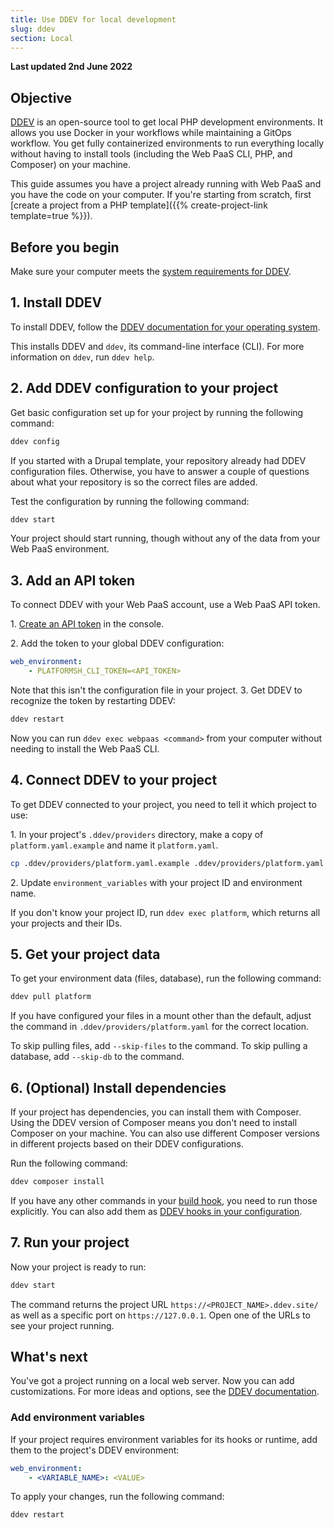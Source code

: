 ```yaml
---
title: Use DDEV for local development
slug: ddev
section: Local
---
```


**Last updated 2nd June 2022**



## Objective  

[DDEV](https://ddev.readthedocs.io/en/stable/) is an open-source tool to get local PHP development environments.
It allows you use Docker in your workflows while maintaining a GitOps workflow.
You get fully containerized environments to run everything locally
without having to install tools (including the Web PaaS CLI, PHP, and Composer) on your machine.

This guide assumes you have a project already running with Web PaaS and you have the code on your computer.
If you're starting from scratch, first [create a project from a PHP template]({{% create-project-link template=true %}}).

## Before you begin

Make sure your computer meets the [system requirements for DDEV](https://ddev.readthedocs.io/en/stable/#system-requirements).

## 1. Install DDEV

To install DDEV, follow the [DDEV documentation for your operating system](https://ddev.readthedocs.io/en/stable/#installation).

This installs DDEV and `ddev`, its command-line interface (CLI).
For more information on `ddev`, run `ddev help`.

## 2. Add DDEV configuration to your project

Get basic configuration set up for your project by running the following command:

```bash
ddev config
```

If you started with a Drupal template, your repository already had DDEV configuration files.
Otherwise, you have to answer a couple of questions about what your repository is
so the correct files are added.

Test the configuration by running the following command:

```bash
ddev start
```

Your project should start running, though without any of the data from your Web PaaS environment.

## 3. Add an API token

To connect DDEV with your Web PaaS account, use a Web PaaS API token.

1\. [Create an API token](./../cli/api-tokens.md#get-a-token) in the console.

2\. Add the token to your global DDEV configuration:


```yaml {location="~/.ddev/global_config.yaml"}
web_environment:
    - PLATFORMSH_CLI_TOKEN=<API_TOKEN>
```

   Note that this isn't the configuration file in your project.
3\. Get DDEV to recognize the token by restarting DDEV:


```bash
ddev restart
```

Now you can run `ddev exec webpaas <command>` from your computer without needing to install the Web PaaS CLI.

## 4. Connect DDEV to your project

To get DDEV connected to your project, you need to tell it which project to use:

1\. In your project's `.ddev/providers` directory, make a copy of `platform.yaml.example` and name it `platform.yaml`.


```bash
cp .ddev/providers/platform.yaml.example .ddev/providers/platform.yaml
```

2\. Update `environment_variables` with your project ID and environment name.

   If you don't know your project ID, run `ddev exec platform`, which returns all your projects and their IDs.

## 5. Get your project data

To get your environment data (files, database), run the following command:

```bash
ddev pull platform
```

If you have configured your files in a mount other than the default,
adjust the command in `.ddev/providers/platform.yaml` for the correct location.

To skip pulling files, add `--skip-files` to the command.
To skip pulling a database, add `--skip-db` to the command.

## 6. (Optional) Install dependencies

If your project has dependencies, you can install them with Composer.
Using the DDEV version of Composer means you don't need to install Composer on your machine.
You can also use different Composer versions in different projects based on their DDEV configurations.

Run the following command:

```bash
ddev composer install
```

If you have any other commands in your [build hook](../../create-apps/hooks/_index.md),
you need to run those explicitly.
You can also add them as [DDEV hooks in your configuration](https://ddev.readthedocs.io/en/stable/users/extending-commands/).

## 7. Run your project

Now your project is ready to run:

```bash
ddev start
```

The command returns the project URL `https://<PROJECT_NAME>.ddev.site/`
as well as a specific port on `https://127.0.0.1`.
Open one of the URLs to see your project running.

## What's next

You've got a project running on a local web server.
Now you can add customizations.
For more ideas and options, see the [DDEV documentation](https://ddev.readthedocs.io/en/stable/).

### Add environment variables

If your project requires environment variables for its hooks or runtime,
add them to the project's DDEV environment:

```yaml {location=".ddev/config.yaml"}
web_environment:
    - <VARIABLE_NAME>: <VALUE>
```

To apply your changes, run the following command:

```bash
ddev restart
```
